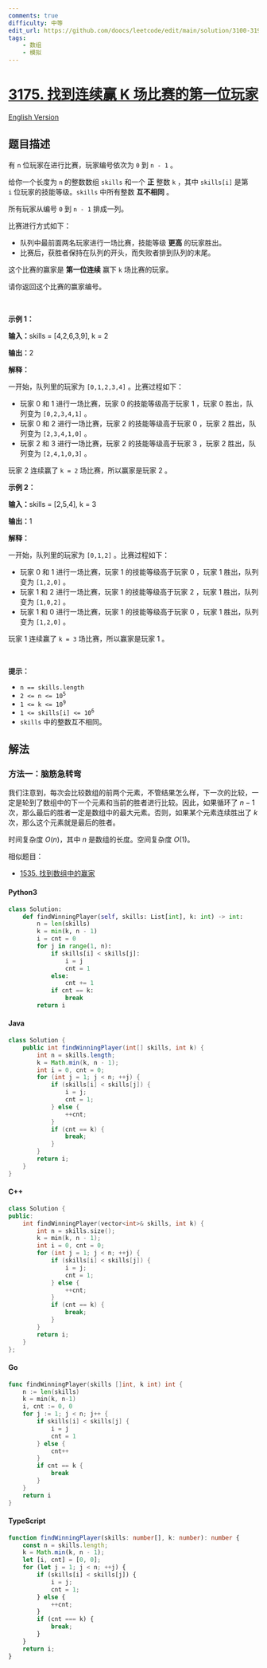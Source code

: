 ```yaml
---
comments: true
difficulty: 中等
edit_url: https://github.com/doocs/leetcode/edit/main/solution/3100-3199/3175.Find%20The%20First%20Player%20to%20win%20K%20Games%20in%20a%20Row/README.md
tags:
    - 数组
    - 模拟
---
```


<!-- problem:start -->

# [3175. 找到连续赢 K 场比赛的第一位玩家](https://leetcode.cn/problems/find-the-first-player-to-win-k-games-in-a-row)

[English Version](/solution/3100-3199/3175.Find%20The%20First%20Player%20to%20win%20K%20Games%20in%20a%20Row/README_EN.md)

## 题目描述

<!-- description:start -->

<p>有&nbsp;<code>n</code>&nbsp;位玩家在进行比赛，玩家编号依次为&nbsp;<code>0</code>&nbsp;到&nbsp;<code>n - 1</code>&nbsp;。</p>

<p>给你一个长度为 <code>n</code>&nbsp;的整数数组&nbsp;<code>skills</code>&nbsp;和一个 <strong>正</strong>&nbsp;整数&nbsp;<code>k</code>&nbsp;，其中&nbsp;<code>skills[i]</code>&nbsp;是第 <code>i</code>&nbsp;位玩家的技能等级。<code>skills</code>&nbsp;中所有整数 <strong>互不相同</strong>&nbsp;。</p>

<p>所有玩家从编号 <code>0</code>&nbsp;到 <code>n - 1</code>&nbsp;排成一列。</p>

<p>比赛进行方式如下：</p>

<ul>
	<li>队列中最前面两名玩家进行一场比赛，技能等级 <strong>更高</strong>&nbsp;的玩家胜出。</li>
	<li>比赛后，获胜者保持在队列的开头，而失败者排到队列的末尾。</li>
</ul>

<p>这个比赛的赢家是 <strong>第一位连续</strong>&nbsp;赢下&nbsp;<code>k</code>&nbsp;场比赛的玩家。</p>

<p>请你返回这个比赛的赢家编号。</p>

<p>&nbsp;</p>

<p><strong class="example">示例 1：</strong></p>

<div class="example-block">
<p><span class="example-io"><b>输入：</b>skills = [4,2,6,3,9], k = 2</span></p>

<p><b>输出：</b>2</p>

<p><strong>解释：</strong></p>

<p>一开始，队列里的玩家为&nbsp;<code>[0,1,2,3,4]</code>&nbsp;。比赛过程如下：</p>

<ul>
	<li>玩家 0 和 1 进行一场比赛，玩家 0 的技能等级高于玩家 1 ，玩家 0 胜出，队列变为&nbsp;<code>[0,2,3,4,1]</code>&nbsp;。</li>
	<li>玩家 0 和 2 进行一场比赛，玩家 2 的技能等级高于玩家 0 ，玩家 2 胜出，队列变为&nbsp;<code>[2,3,4,1,0]</code>&nbsp;。</li>
	<li>玩家 2 和 3 进行一场比赛，玩家 2 的技能等级高于玩家 3 ，玩家 2 胜出，队列变为&nbsp;<code>[2,4,1,0,3]</code>&nbsp;。</li>
</ul>

<p>玩家 2 连续赢了&nbsp;<code>k = 2</code>&nbsp;场比赛，所以赢家是玩家 2 。</p>
</div>

<p><strong class="example">示例 2：</strong></p>

<div class="example-block">
<p><span class="example-io"><b>输入：</b>skills = [2,5,4], k = 3</span></p>

<p><b>输出：</b>1</p>

<p><strong>解释：</strong></p>

<p>一开始，队列里的玩家为&nbsp;<code>[0,1,2]</code>&nbsp;。比赛过程如下：</p>

<ul>
	<li>玩家 0 和 1 进行一场比赛，玩家 1 的技能等级高于玩家 0 ，玩家 1 胜出，队列变为&nbsp;<code>[1,2,0]</code>&nbsp;。</li>
	<li>玩家 1&nbsp;和 2&nbsp;进行一场比赛，玩家 1 的技能等级高于玩家 2&nbsp;，玩家 1 胜出，队列变为&nbsp;<code>[1,0,2]</code>&nbsp;。</li>
	<li>玩家 1&nbsp;和 0&nbsp;进行一场比赛，玩家 1 的技能等级高于玩家 0&nbsp;，玩家 1 胜出，队列变为&nbsp;<code>[1,2,0]</code>&nbsp;。</li>
</ul>

<p>玩家 1 连续赢了&nbsp;<code>k = 3</code>&nbsp;场比赛，所以赢家是玩家 1 。</p>
</div>

<p>&nbsp;</p>

<p><strong>提示：</strong></p>

<ul>
	<li><code>n == skills.length</code></li>
	<li><code>2 &lt;= n &lt;= 10<sup>5</sup></code></li>
	<li><code>1 &lt;= k &lt;= 10<sup>9</sup></code></li>
	<li><code>1 &lt;= skills[i] &lt;= 10<sup>6</sup></code></li>
	<li><code>skills</code>&nbsp;中的整数互不相同。</li>
</ul>

<!-- description:end -->

## 解法

<!-- solution:start -->

### 方法一：脑筋急转弯

我们注意到，每次会比较数组的前两个元素，不管结果怎么样，下一次的比较，一定是轮到了数组中的下一个元素和当前的胜者进行比较。因此，如果循环了 $n-1$ 次，那么最后的胜者一定是数组中的最大元素。否则，如果某个元素连续胜出了 $k$ 次，那么这个元素就是最后的胜者。

时间复杂度 $O(n)$，其中 $n$ 是数组的长度。空间复杂度 $O(1)$。

相似题目：

-   [1535. 找到数组中的赢家](https://github.com/doocs/leetcode/blob/main/solution/1500-1599/1535.Find%20the%20Winner%20of%20an%20Array%20Game/README.md)

<!-- tabs:start -->

#### Python3

```python
class Solution:
    def findWinningPlayer(self, skills: List[int], k: int) -> int:
        n = len(skills)
        k = min(k, n - 1)
        i = cnt = 0
        for j in range(1, n):
            if skills[i] < skills[j]:
                i = j
                cnt = 1
            else:
                cnt += 1
            if cnt == k:
                break
        return i
```

#### Java

```java
class Solution {
    public int findWinningPlayer(int[] skills, int k) {
        int n = skills.length;
        k = Math.min(k, n - 1);
        int i = 0, cnt = 0;
        for (int j = 1; j < n; ++j) {
            if (skills[i] < skills[j]) {
                i = j;
                cnt = 1;
            } else {
                ++cnt;
            }
            if (cnt == k) {
                break;
            }
        }
        return i;
    }
}
```

#### C++

```cpp
class Solution {
public:
    int findWinningPlayer(vector<int>& skills, int k) {
        int n = skills.size();
        k = min(k, n - 1);
        int i = 0, cnt = 0;
        for (int j = 1; j < n; ++j) {
            if (skills[i] < skills[j]) {
                i = j;
                cnt = 1;
            } else {
                ++cnt;
            }
            if (cnt == k) {
                break;
            }
        }
        return i;
    }
};
```

#### Go

```go
func findWinningPlayer(skills []int, k int) int {
	n := len(skills)
	k = min(k, n-1)
	i, cnt := 0, 0
	for j := 1; j < n; j++ {
		if skills[i] < skills[j] {
			i = j
			cnt = 1
		} else {
			cnt++
		}
		if cnt == k {
			break
		}
	}
	return i
}
```

#### TypeScript

```ts
function findWinningPlayer(skills: number[], k: number): number {
    const n = skills.length;
    k = Math.min(k, n - 1);
    let [i, cnt] = [0, 0];
    for (let j = 1; j < n; ++j) {
        if (skills[i] < skills[j]) {
            i = j;
            cnt = 1;
        } else {
            ++cnt;
        }
        if (cnt === k) {
            break;
        }
    }
    return i;
}
```

<!-- tabs:end -->

<!-- solution:end -->

<!-- problem:end -->
